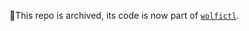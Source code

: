 🚨This repo is archived, its code is now part of [`wolfictl`](https://github.com/wolfi-dev/wolfictl).
